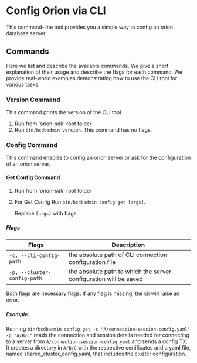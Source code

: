 # Config Orion via CLI

This command-line tool provides you a simple way to config an orion database server.

## Commands

Here we list and describe the available commands.
We give a short explanation of their usage and describe the flags for each command.
We provide real-world examples demonstrating how to use the CLI tool for various tasks.


### Version Command
This command prints the version of the CLI tool.
1. Run from 'orion-sdk' root folder
2. Run `bin/bcdbadmin version`. This command has no flags.



### Config Command
This command enables to config an orion server or ask for the configuration of an orion server. 

#### Get Config Command
1. Run from 'orion-sdk' root folder
2. For Get Config Run `bin/bcdbadmin config get [args]`.

   Replace `[args]` with flags.

###
##### Flags
| Flags                       | Description                                                       |
|-----------------------------|-------------------------------------------------------------------|
 | `-c, --cli-config-path`     | the absolute path of CLI connection configuration file            |
| `-p, --cluster-config-path` | the absolute path to which the server configuration will be saved |

Both flags are necessary flags. If any flag is missing, the cli will raise an error.

###
##### Example:

Running 
`bin/bcdbadmin config get -c "A/connection-session-config.yaml" -p "A/B/C"`
reads the connection and session details needed for connecting to a server from `A/connection-session-config.yaml` and 
sends a config TX.
It creates a directory in `A/B/C` with the respective certificates and a yaml file, named shared_cluster_config.yaml, that includes the cluster configuration.